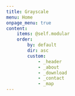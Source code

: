 ```yaml
---
title: Grayscale
menu: Home
onpage_menu: true
content:
    items: @self.modular
    order:
        by: default
        dir: asc
        custom:
            - _header
            - _about
            - _download
            - _contact
            - _map
---
```




